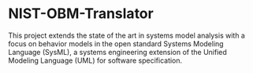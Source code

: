 # NIST-OBM-Translator
This project extends the state of the art in systems model analysis with a focus on behavior models in the open standard Systems Modeling Language (SysML), a systems engineering extension of the Unified Modeling Language (UML) for software specification.
